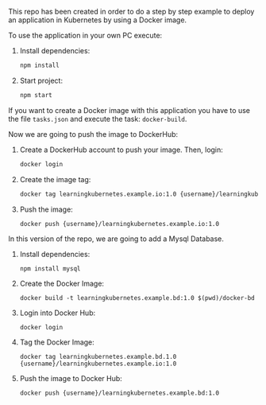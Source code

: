 This repo has been created in order to do a step by step example to deploy an application in Kubernetes by using a Docker image. 

To use the application in your own PC execute: 

1. Install dependencies: 

    ```bash
    npm install
    ```

2. Start project: 

    ```bash
    npm start
    ```

If you want to create a Docker image with this application you have to use the file ```tasks.json``` and execute the task: ```docker-build```.


Now we are going to push the image to DockerHub:

1. Create a DockerHub account to push your image. Then, login: 
    ```bash 
    docker login 
    ```
2. Create the image tag: 
    ```bash 
    docker tag learningkubernetes.example.io:1.0 {username}/learningkubernetes.example.io:1.0
    ```
3. Push the image: 
    ```
    docker push {username}/learningkubernetes.example.io:1.0
    ```

In this version of the repo, we are going to add a Mysql Database. 
1. Install dependencies:
    ```
    npm install mysql
    ```

2. Create the Docker Image: 
    ```
    docker build -t learningkubernetes.example.bd:1.0 $(pwd)/docker-bd
    ```
3. Login into Docker Hub: 
    ```
    docker login
    ```

4. Tag the Docker Image: 
    ```
    docker tag learningkubernetes.example.bd.1.0 {username}/learningkubernetes.example.io:1.0
    ```

5. Push the image to Docker Hub: 
    ```
    docker push {username}/learningkubernetes.example.bd:1.0
    ```




